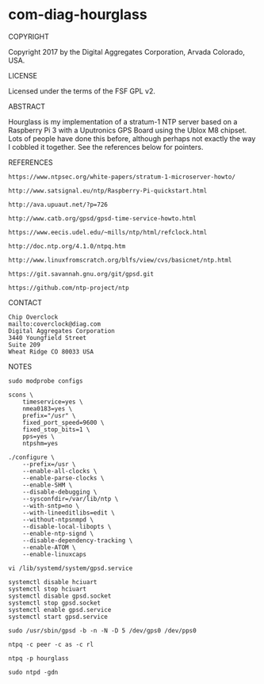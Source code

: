 # com-diag-hourglass

COPYRIGHT

Copyright 2017 by the Digital Aggregates Corporation, Arvada Colorado, USA.

LICENSE

Licensed under the terms of the FSF GPL v2.

ABSTRACT

Hourglass is my implementation of a stratum-1 NTP server based on a Raspberry
Pi 3 with a Uputronics GPS Board using the Ublox M8 chipset. Lots of people
have done this before, although perhaps not exactly the way I cobbled it
together. See the references below for pointers.

REFERENCES

    https://www.ntpsec.org/white-papers/stratum-1-microserver-howto/

    http://www.satsignal.eu/ntp/Raspberry-Pi-quickstart.html

    http://ava.upuaut.net/?p=726

    http://www.catb.org/gpsd/gpsd-time-service-howto.html

    https://www.eecis.udel.edu/~mills/ntp/html/refclock.html

    http://doc.ntp.org/4.1.0/ntpq.htm

    http://www.linuxfromscratch.org/blfs/view/cvs/basicnet/ntp.html

    https://git.savannah.gnu.org/git/gpsd.git

    https://github.com/ntp-project/ntp

CONTACT

    Chip Overclock
    mailto:coverclock@diag.com
    Digital Aggregates Corporation
    3440 Youngfield Street
    Suite 209
    Wheat Ridge CO 80033 USA

NOTES

    sudo modprobe configs

    scons \
    	timeservice=yes \
    	nmea0183=yes \
    	prefix="/usr" \
    	fixed_port_speed=9600 \
    	fixed_stop_bits=1 \
    	pps=yes \
    	ntpshm=yes

    ./configure \
        --prefix=/usr \
        --enable-all-clocks \
        --enable-parse-clocks \
        --enable-SHM \
        --disable-debugging \
        --sysconfdir=/var/lib/ntp \
        --with-sntp=no \
        --with-lineeditlibs=edit \
        --without-ntpsnmpd \
        --disable-local-libopts \
        --enable-ntp-signd \
        --disable-dependency-tracking \
        --enable-ATOM \
        --enable-linuxcaps

    vi /lib/systemd/system/gpsd.service

    systemctl disable hciuart
    systemctl stop hciuart
    systemctl disable gpsd.socket
    systemctl stop gpsd.socket
    systemctl enable gpsd.service
    systemctl start gpsd.service

    sudo /usr/sbin/gpsd -b -n -N -D 5 /dev/gps0 /dev/pps0

    ntpq -c peer -c as -c rl

    ntpq -p hourglass

    sudo ntpd -gdn
